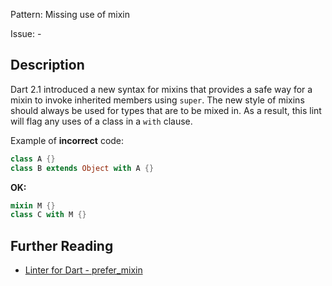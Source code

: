 Pattern: Missing use of mixin

Issue: -

## Description

Dart 2.1 introduced a new syntax for mixins that provides a safe way for a mixin
to invoke inherited members using `super`. The new style of mixins should always
be used for types that are to be mixed in. As a result, this lint will flag any
uses of a class in a `with` clause.

Example of **incorrect** code:
```dart
class A {}
class B extends Object with A {}
```

**OK:**
```dart
mixin M {}
class C with M {}
```

## Further Reading

* [Linter for Dart - prefer_mixin](https://dart-lang.github.io/linter/lints/prefer_mixin.html)